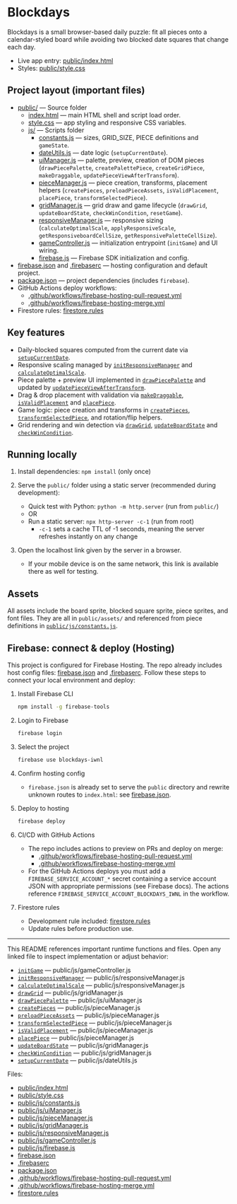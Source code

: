 # Blockdays

Blockdays is a small browser-based daily puzzle: fit all pieces onto a calendar-styled board while avoiding two blocked date squares that change each day.

- Live app entry: [public/index.html](public/index.html)
- Styles: [public/style.css](public/style.css)

## Project layout (important files)

- [public/](public/) — Source folder
    - [index.html](public/index.html) — main HTML shell and script load order.
    - [style.css](public/style.css) — app styling and responsive CSS variables.
    - [js/](public/js/) — Scripts folder
        - [constants.js](public/js/constants.js) — sizes, GRID_SIZE, PIECE definitions and `gameState`.
        - [dateUtils.js](public/js/dateUtils.js) — date logic (`setupCurrentDate`).
        - [uiManager.js](public/js/uiManager.js) — palette, preview, creation of DOM pieces (`drawPiecePalette`, `createPalettePiece`, `createGridPiece`, `makeDraggable`, `updatePieceViewAfterTransform`).
        - [pieceManager.js](public/js/pieceManager.js) — piece creation, transforms, placement helpers (`createPieces`, `preloadPieceAssets`, `isValidPlacement`, `placePiece`, `transformSelectedPiece`).
        - [gridManager.js](public/js/gridManager.js) — grid draw and game lifecycle (`drawGrid`, `updateBoardState`, `checkWinCondition`, `resetGame`).
        - [responsiveManager.js](public/js/responsiveManager.js) — responsive sizing (`calculateOptimalScale`, `applyResponsiveScale`, `getResponsiveboardCellSize`, `getResponsivePaletteCellSize`).
        - [gameController.js](public/js/gameController.js) — initialization entrypoint (`initGame`) and UI wiring.
        - [firebase.js](public/js/firebase.js) — Firebase SDK initialization and config.
- [firebase.json](firebase.json) and [.firebaserc](.firebaserc) — hosting configuration and default project.
- [package.json](package.json) — project dependencies (includes `firebase`).
- GitHub Actions deploy workflows:
  - [.github/workflows/firebase-hosting-pull-request.yml](.github/workflows/firebase-hosting-pull-request.yml)
  - [.github/workflows/firebase-hosting-merge.yml](.github/workflows/firebase-hosting-merge.yml)
- Firestore rules: [firestore.rules](firestore.rules)

## Key features

- Daily-blocked squares computed from the current date via [`setupCurrentDate`](public/js/dateUtils.js).
- Responsive scaling managed by [`initResponsiveManager`](public/js/responsiveManager.js) and [`calculateOptimalScale`](public/js/responsiveManager.js).
- Piece palette + preview UI implemented in [`drawPiecePalette`](public/js/uiManager.js) and updated by [`updatePieceViewAfterTransform`](public/js/uiManager.js).
- Drag & drop placement with validation via [`makeDraggable`](public/js/uiManager.js), [`isValidPlacement`](public/js/pieceManager.js) and [`placePiece`](public/js/pieceManager.js).
- Game logic: piece creation and transforms in [`createPieces`](public/js/pieceManager.js), [`transformSelectedPiece`](public/js/pieceManager.js), and rotation/flip helpers.
- Grid rendering and win detection via [`drawGrid`](public/js/gridManager.js), [`updateBoardState`](public/js/gridManager.js) and [`checkWinCondition`](public/js/gridManager.js).

## Running locally

1. Install dependencies: `npm install` (only once)
1. Serve the `public/` folder using a static server (recommended during development):
   - Quick test with Python: `python -m http.server` (run from `public/`)
   - OR
   - Run a static server: `npx http-server -c-1` (run from root)
      - `-c-1` sets a cache TTL of -1 seconds, meaning the server refreshes instantly on any change

2. Open the localhost link given by the server in a browser.
   - If your mobile device is on the same network, this link is available there as well for testing.

## Assets

All assets include the board sprite, blocked square sprite, piece sprites, and font files. They are all in `public/assets/` and referenced from piece definitions in [`public/js/constants.js`](public/js/constants.js).

## Firebase: connect & deploy (Hosting)

This project is configured for Firebase Hosting. The repo already includes host config files: [firebase.json](firebase.json) and [.firebaserc](.firebaserc). Follow these steps to connect your local environment and deploy:

1. Install Firebase CLI
   ```sh
   npm install -g firebase-tools
   ```

2. Login to Firebase
   ```sh
   firebase login
   ```

3. Select the project
     ```sh
     firebase use blockdays-iwnl
     ```

4. Confirm hosting config
   - `firebase.json` is already set to serve the `public` directory and rewrite unknown routes to `index.html`:
     see [firebase.json](firebase.json).

5. Deploy to hosting
   ```sh
   firebase deploy
   ```

7. CI/CD with GitHub Actions
   - The repo includes actions to preview on PRs and deploy on merge:
     - [.github/workflows/firebase-hosting-pull-request.yml](.github/workflows/firebase-hosting-pull-request.yml)
     - [.github/workflows/firebase-hosting-merge.yml](.github/workflows/firebase-hosting-merge.yml)
   - For the GitHub Actions deploys you must add a `FIREBASE_SERVICE_ACCOUNT_*` secret containing a service account JSON with appropriate permissions (see Firebase docs). The actions reference `FIREBASE_SERVICE_ACCOUNT_BLOCKDAYS_IWNL` in the workflow.

8. Firestore rules
   - Development rule included: [firestore.rules](firestore.rules)
   - Update rules before production use.

---

This README references important runtime functions and files. Open any linked file to inspect implementation or adjust behavior:

- [`initGame`](public/js/gameController.js) — public/js/gameController.js
- [`initResponsiveManager`](public/js/responsiveManager.js) — public/js/responsiveManager.js
- [`calculateOptimalScale`](public/js/responsiveManager.js) — public/js/responsiveManager.js
- [`drawGrid`](public/js/gridManager.js) — public/js/gridManager.js
- [`drawPiecePalette`](public/js/uiManager.js) — public/js/uiManager.js
- [`createPieces`](public/js/pieceManager.js) — public/js/pieceManager.js
- [`preloadPieceAssets`](public/js/pieceManager.js) — public/js/pieceManager.js
- [`transformSelectedPiece`](public/js/pieceManager.js) — public/js/pieceManager.js
- [`isValidPlacement`](public/js/pieceManager.js) — public/js/pieceManager.js
- [`placePiece`](public/js/pieceManager.js) — public/js/pieceManager.js
- [`updateBoardState`](public/js/gridManager.js) — public/js/gridManager.js
- [`checkWinCondition`](public/js/gridManager.js) — public/js/gridManager.js
- [`setupCurrentDate`](public/js/dateUtils.js) — public/js/dateUtils.js

Files:
- [public/index.html](public/index.html)
- [public/style.css](public/style.css)
- [public/js/constants.js](public/js/constants.js)
- [public/js/uiManager.js](public/js/uiManager.js)
- [public/js/pieceManager.js](public/js/pieceManager.js)
- [public/js/gridManager.js](public/js/gridManager.js)
- [public/js/responsiveManager.js](public/js/responsiveManager.js)
- [public/js/gameController.js](public/js/gameController.js)
- [public/js/firebase.js](public/js/firebase.js)
- [firebase.json](firebase.json)
- [.firebaserc](.firebaserc)
- [package.json](package.json)
- [.github/workflows/firebase-hosting-pull-request.yml](.github/workflows/firebase-hosting-pull-request.yml)
- [.github/workflows/firebase-hosting-merge.yml](.github/workflows/firebase-hosting-merge.yml)
- [firestore.rules](firestore.rules)